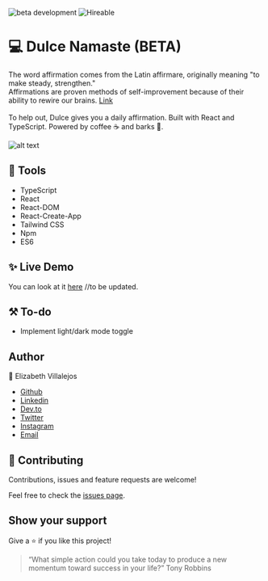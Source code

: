 ![beta development](https://img.shields.io/badge/beta-development-green?style=flat-square)
![Hireable](https://cdn.rawgit.com/hiendv/hireable/master/styles/default/yes.svg)

# 💻 Dulce Namaste (BETA)
The word affirmation comes from the Latin affirmare, originally meaning "to make steady, strengthen."<br>
Affirmations are proven methods of self-improvement because of their ability to rewire our brains. [Link](https://www.huffpost.com/entry/affirmations_b_3527028)<br><br>
To help out, Dulce gives you a daily affirmation. 
Built with React and TypeScript. Powered by coffee :coffee: and barks :dog:. 

![alt text](docs/giphy.gif)

## 🔨 Tools
- TypeScript
- React
- React-DOM
- React-Create-App
- Tailwind CSS
- Npm
- ES6


## ✨ Live Demo

You can look at it [here]() //to be updated.


## ⚒️ To-do

- Implement light/dark mode toggle

## Author

👤 Elizabeth Villalejos

- [Github](https://github.com/misselliev)
- [Linkedin](https://linkedin.com/ellievillalejos)
- [Dev.to](https://dev.to/misselliev)
- [Twitter](https://twitter.com/miss_elliev/)
- [Instagram](https://www.instagram.com/miss_elliev/)
- [Email](mailto:elizabeth.villalejos@gmail.com?subject=Website%20Inquiry)


## 🤝 Contributing

Contributions, issues and feature requests are welcome!

Feel free to check the [issues page](issues/).

## Show your support

Give a ⭐️ if you like this project!

> “What simple action could you take today to produce a new momentum toward success in your life?” Tony Robbins
